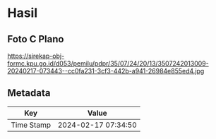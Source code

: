 # Hasil

## Foto C Plano

https://sirekap-obj-formc.kpu.go.id/d053/pemilu/pdpr/35/07/24/20/13/3507242013009-20240217-073443--cc0fa231-3cf3-442b-a941-26984e855ed4.jpg


## Metadata

| Key        | Value               |
| ---------- | ------------------- |
| Time Stamp | 2024-02-17 07:34:50 |



